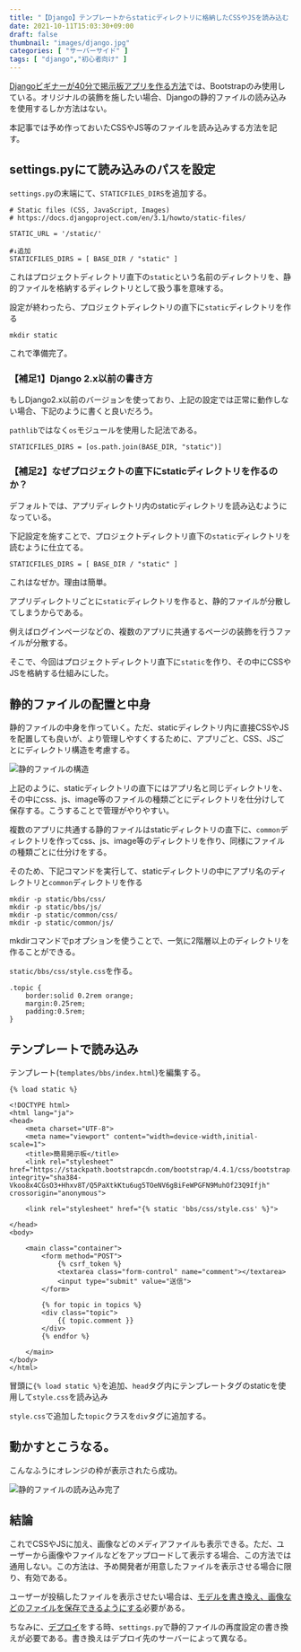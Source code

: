 ```yaml
---
title: "【Django】テンプレートからstaticディレクトリに格納したCSSやJSを読み込む【静的ファイル】"
date: 2021-10-11T15:03:30+09:00
draft: false
thumbnail: "images/django.jpg"
categories: [ "サーバーサイド" ]
tags: [ "django","初心者向け" ]
---
```


[Djangoビギナーが40分で掲示板アプリを作る方法](/post/startup-django/)では、Bootstrapのみ使用している。オリジナルの装飾を施したい場合、Djangoの静的ファイルの読み込みを使用するしか方法はない。

本記事では予め作っておいたCSSやJS等のファイルを読み込みする方法を記す。

## settings.pyにて読み込みのパスを設定

`settings.py`の末端にて、`STATICFILES_DIRS`を追加する。

    # Static files (CSS, JavaScript, Images)
    # https://docs.djangoproject.com/en/3.1/howto/static-files/
    
    STATIC_URL = '/static/'
    
    #↓追加
    STATICFILES_DIRS = [ BASE_DIR / "static" ]

これはプロジェクトディレクトリ直下の`static`という名前のディレクトリを、静的ファイルを格納するディレクトリとして扱う事を意味する。

設定が終わったら、プロジェクトディレクトリの直下に`static`ディレクトリを作る

    mkdir static

これで準備完了。

### 【補足1】Django 2.x以前の書き方

もしDjango2.x以前のバージョンを使っており、上記の設定では正常に動作しない場合、下記のように書くと良いだろう。

`pathlib`ではなく`os`モジュールを使用した記法である。

    STATICFILES_DIRS = [os.path.join(BASE_DIR, "static")]

### 【補足2】なぜプロジェクトの直下にstaticディレクトリを作るのか？

デフォルトでは、アプリディレクトリ内のstaticディレクトリを読み込むようになっている。

下記設定を施すことで、プロジェクトディレクトリ直下の`static`ディレクトリを読むように仕立てる。

    STATICFILES_DIRS = [ BASE_DIR / "static" ]

これはなぜか。理由は簡単。

アプリディレクトリごとに`static`ディレクトリを作ると、静的ファイルが分散してしまうからである。

例えばログインページなどの、複数のアプリに共通するページの装飾を行うファイルが分散する。

そこで、今回はプロジェクトディレクトリ直下に`static`を作り、その中にCSSやJSを格納する仕組みにした。

## 静的ファイルの配置と中身

静的ファイルの中身を作っていく。ただ、staticディレクトリ内に直接CSSやJSを配置しても良いが、より管理しやすくするために、アプリごと、CSS、JSごとにディレクトリ構造を考慮する。

<div class="img-center"><img src="/images/Screenshot from 2021-10-11 15-32-48.png" alt="静的ファイルの構造"></div>

上記のように、staticディレクトリの直下にはアプリ名と同じディレクトリを、その中にcss、js、image等のファイルの種類ごとにディレクトリを仕分けして保存する。こうすることで管理がやりやすい。

複数のアプリに共通する静的ファイルはstaticディレクトリの直下に、`common`ディレクトリを作ってcss、js、image等のディレクトリを作り、同様にファイルの種類ごとに仕分けをする。


そのため、下記コマンドを実行して、staticディレクトリの中にアプリ名のディレクトリと`common`ディレクトリを作る

    mkdir -p static/bbs/css/
    mkdir -p static/bbs/js/
    mkdir -p static/common/css/
    mkdir -p static/common/js/

mkdirコマンドでpオプションを使うことで、一気に2階層以上のディレクトリを作ることができる。

`static/bbs/css/style.css`を作る。

    .topic {
        border:solid 0.2rem orange;
        margin:0.25rem;
        padding:0.5rem;
    }


## テンプレートで読み込み

テンプレート(`templates/bbs/index.html`)を編集する。

    {% load static %}

    <!DOCTYPE html>
    <html lang="ja">
    <head>
        <meta charset="UTF-8">
        <meta name="viewport" content="width=device-width,initial-scale=1">
        <title>簡易掲示板</title>
        <link rel="stylesheet" href="https://stackpath.bootstrapcdn.com/bootstrap/4.4.1/css/bootstrap.min.css" integrity="sha384-Vkoo8x4CGsO3+Hhxv8T/Q5PaXtkKtu6ug5TOeNV6gBiFeWPGFN9MuhOf23Q9Ifjh" crossorigin="anonymous">
    
        <link rel="stylesheet" href="{% static 'bbs/css/style.css' %}">
    
    </head>
    <body>
    
        <main class="container">
            <form method="POST">
                {% csrf_token %}
                <textarea class="form-control" name="comment"></textarea>
                <input type="submit" value="送信">
            </form>
    
            {% for topic in topics %}
            <div class="topic">
                {{ topic.comment }}
            </div>
            {% endfor %}
    
        </main>
    </body>
    </html>

冒頭に`{% load static %}`を追加、`head`タグ内にテンプレートタグのstaticを使用して`style.css`を読み込み

`style.css`で追加した`topic`クラスを`div`タグに追加する。

## 動かすとこうなる。

こんなふうにオレンジの枠が表示されたら成功。

<div class="img-center"><img src="/images/Screenshot from 2021-10-11 15-47-13.png" alt="静的ファイルの読み込み完了"></div>

## 結論

これでCSSやJSに加え、画像などのメディアファイルも表示できる。ただ、ユーザーから画像やファイルなどをアップロードして表示する場合、この方法では通用しない。この方法は、予め開発者が用意したファイルを表示させる場合に限り、有効である。

ユーザーが投稿したファイルを表示させたい場合は、[モデルを書き換え、画像などのファイルを保存できるようにする](/post/django-fileupload/)必要がある。

ちなみに、[デプロイ](/post/django-deploy-linux/)をする時、`settings.py`で静的ファイルの再度設定の書き換えが必要である。書き換えはデプロイ先のサーバーによって異なる。

